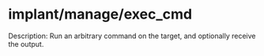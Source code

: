 # implant/manage/exec_cmd

Description: Run an arbitrary command on the target, and optionally receive the output.